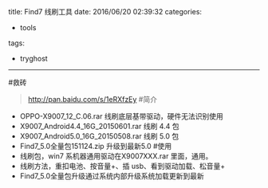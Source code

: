title: Find7 线刷工具
date: 2016/06/20 02:39:32
categories:

 - tools 


tags:

- tryghost

---

#救砖
>http://pan.baidu.com/s/1eRXfzEy
#简介
 * OPPO-X9007_12_C.06.rar 线刷底层基带驱动，硬件无法识别使用
 * X9007_Android4.4_16G_20150601.rar 线刷 4.4 包
 * X9007_Android5.0_16G_20150508.rar 线刷 5.0 包
 * Find7_5.0全量包151124.zip 升级到最新5.0
#使用
 * 线刷包，win7 系机器通用驱动在X9007XXX.rar 里面，通用。
 * 线刷方法，重扣电池、按音量+、插 usb、看到驱动加载、松音量+
 * Find7_5.0全量包升级通过系统内部升级系统加载更新到最新



 



